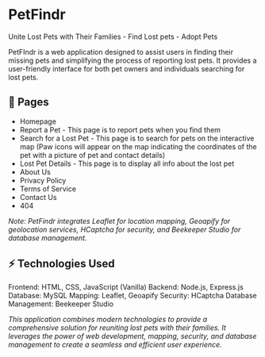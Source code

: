 # PetFindr

Unite Lost Pets with Their Families - Find Lost pets - Adopt Pets

PetFIndr is a web application designed to assist users in finding their missing pets and simplifying the process of reporting lost pets. It provides a user-friendly interface for both pet owners and individuals searching for lost pets.

## 🐾 Pages

- Homepage 
- Report a Pet - This page is to report pets when you find them
- Search for a Lost Pet - This page is to search for pets on the interactive map (Paw icons will appear on the map indicating the coordinates of the pet with a picture of pet and contact details)
- Lost Pet Details - This page is to display all info about the lost pet
- About Us
- Privacy Policy
- Terms of Service
- Contact Us
- 404

_Note: PetFindr integrates Leaflet for location mapping, Geoapify for geolocation services, HCaptcha for security, and Beekeeper Studio for database management._

## ⚡️ Technologies Used

Frontend: HTML, CSS, JavaScript (Vanilla)
Backend: Node.js, Express.js
Database: MySQL
Mapping: Leaflet, Geoapify
Security: HCaptcha
Database Management: Beekeeper Studio

_This application combines modern technologies to provide a comprehensive solution for reuniting lost pets with their families. It leverages the power of web development, mapping, security, and database management to create a seamless and efficient user experience._
